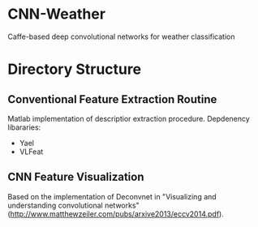 # CNN-Weather
Caffe-based deep convolutional networks for weather classification

# Directory Structure
## Conventional Feature Extraction Routine
Matlab implementation of descriptior extraction procedure.
Depdenency libararies:
- Yael
- VLFeat

## CNN Feature Visualization
Based on the implementation of Deconvnet in "Visualizing and understanding convolutional networks" (http://www.matthewzeiler.com/pubs/arxive2013/eccv2014.pdf).
